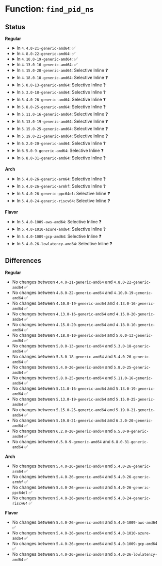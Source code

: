 # Function: <code>find_pid_ns</code>

## Status
<b>Regular</b>
<ul>
<li>
<details>
<summary>In <code>4.4.0-21-generic-amd64</code>: ✅</summary>

```c
struct pid * find_pid_ns(int nr, struct pid_namespace * ns)
```

```json
{
  "name": "find_pid_ns",
  "collision_type": "Unique Global",
  "inline_type": "No",
  "funcs": [
    {
      "addr": 18446744071579490976,
      "name": "find_pid_ns",
      "external": true,
      "loc": "kernel/pid.c:366",
      "file": "kernel/pid.c",
      "inline": "seen, unknown",
      "caller_inline": [],
      "caller_func": [
        "kernel/pid.c:find_get_pid",
        "kernel/pid.c:find_task_by_vpid",
        "kernel/pid.c:find_ge_pid",
        "fs/fuse/file.c:fuse_getlk"
      ]
    }
  ],
  "symbols": [
    {
      "addr": 18446744071579490976,
      "name": "find_pid_ns",
      "section": ".text",
      "bind": "STB_GLOBAL",
      "size": 116
    }
  ]
}
```
</details>
</li>
<li>
<details>
<summary>In <code>4.8.0-22-generic-amd64</code>: ✅</summary>

```c
struct pid * find_pid_ns(int nr, struct pid_namespace * ns)
```

```json
{
  "name": "find_pid_ns",
  "collision_type": "Unique Global",
  "inline_type": "No",
  "funcs": [
    {
      "addr": 18446744071579504896,
      "name": "find_pid_ns",
      "external": true,
      "loc": "kernel/pid.c:366",
      "file": "kernel/pid.c",
      "inline": "seen, unknown",
      "caller_inline": [],
      "caller_func": [
        "kernel/pid.c:find_ge_pid",
        "kernel/pid.c:find_get_pid",
        "kernel/pid.c:find_task_by_vpid",
        "fs/fuse/file.c:fuse_getlk"
      ]
    }
  ],
  "symbols": [
    {
      "addr": 18446744071579504896,
      "name": "find_pid_ns",
      "section": ".text",
      "bind": "STB_GLOBAL",
      "size": 114
    }
  ]
}
```
</details>
</li>
<li>
<details>
<summary>In <code>4.10.0-19-generic-amd64</code>: ✅</summary>

```c
struct pid * find_pid_ns(int nr, struct pid_namespace * ns)
```

```json
{
  "name": "find_pid_ns",
  "collision_type": "Unique Global",
  "inline_type": "No",
  "funcs": [
    {
      "addr": 18446744071579525568,
      "name": "find_pid_ns",
      "external": true,
      "loc": "kernel/pid.c:366",
      "file": "kernel/pid.c",
      "inline": "seen, unknown",
      "caller_inline": [],
      "caller_func": [
        "kernel/pid.c:find_ge_pid",
        "kernel/pid.c:find_get_pid",
        "kernel/pid.c:find_task_by_vpid",
        "fs/fuse/file.c:fuse_getlk"
      ]
    }
  ],
  "symbols": [
    {
      "addr": 18446744071579525568,
      "name": "find_pid_ns",
      "section": ".text",
      "bind": "STB_GLOBAL",
      "size": 114
    }
  ]
}
```
</details>
</li>
<li>
<details>
<summary>In <code>4.13.0-16-generic-amd64</code>: ✅</summary>

```c
struct pid * find_pid_ns(int nr, struct pid_namespace * ns)
```

```json
{
  "name": "find_pid_ns",
  "collision_type": "Unique Global",
  "inline_type": "No",
  "funcs": [
    {
      "addr": 18446744071579513248,
      "name": "find_pid_ns",
      "external": true,
      "loc": "kernel/pid.c:367",
      "file": "kernel/pid.c",
      "inline": "seen, unknown",
      "caller_inline": [],
      "caller_func": [
        "kernel/pid.c:find_ge_pid",
        "kernel/pid.c:find_get_pid",
        "kernel/pid.c:find_task_by_vpid",
        "fs/fuse/file.c:fuse_getlk"
      ]
    }
  ],
  "symbols": [
    {
      "addr": 18446744071579513248,
      "name": "find_pid_ns",
      "section": ".text",
      "bind": "STB_GLOBAL",
      "size": 128
    }
  ]
}
```
</details>
</li>
<li>
<details>
<summary>In <code>4.15.0-20-generic-amd64</code>: Selective Inline ❓</summary>

```c
struct pid * find_pid_ns(int nr, struct pid_namespace * ns)
```

```json
{
  "name": "find_pid_ns",
  "collision_type": "Unique Global",
  "inline_type": "Selective",
  "funcs": [
    {
      "addr": 18446744071579541024,
      "name": "find_pid_ns",
      "external": true,
      "loc": "kernel/pid.c:244",
      "file": "kernel/pid.c",
      "inline": "not declared, inlined",
      "caller_inline": [
        "kernel/pid.c:find_get_pid",
        "kernel/pid.c:find_task_by_vpid"
      ],
      "caller_func": [
        "fs/fuse/file.c:fuse_getlk"
      ]
    }
  ],
  "symbols": [
    {
      "addr": 18446744071579540880,
      "name": "find_pid_ns",
      "section": ".text",
      "bind": "STB_GLOBAL",
      "size": 26
    }
  ]
}
```
</details>
</li>
<li>
<details>
<summary>In <code>4.18.0-10-generic-amd64</code>: Selective Inline ❓</summary>

```c
struct pid * find_pid_ns(int nr, struct pid_namespace * ns)
```

```json
{
  "name": "find_pid_ns",
  "collision_type": "Unique Global",
  "inline_type": "Selective",
  "funcs": [
    {
      "addr": 18446744071579568702,
      "name": "find_pid_ns",
      "external": true,
      "loc": "kernel/pid.c:256",
      "file": "kernel/pid.c",
      "inline": "not declared, inlined",
      "caller_inline": [
        "kernel/pid.c:find_get_pid",
        "kernel/pid.c:find_task_by_vpid"
      ],
      "caller_func": [
        "fs/fuse/file.c:fuse_getlk"
      ]
    }
  ],
  "symbols": [
    {
      "addr": 18446744071579568544,
      "name": "find_pid_ns",
      "section": ".text",
      "bind": "STB_GLOBAL",
      "size": 26
    }
  ]
}
```
</details>
</li>
<li>
<details>
<summary>In <code>5.0.0-13-generic-amd64</code>: Selective Inline ❓</summary>

```c
struct pid * find_pid_ns(int nr, struct pid_namespace * ns)
```

```json
{
  "name": "find_pid_ns",
  "collision_type": "Unique Global",
  "inline_type": "Selective",
  "funcs": [
    {
      "addr": 18446744071579605774,
      "name": "find_pid_ns",
      "external": true,
      "loc": "kernel/pid.c:258",
      "file": "kernel/pid.c",
      "inline": "not declared, inlined",
      "caller_inline": [
        "kernel/pid.c:find_get_pid",
        "kernel/pid.c:find_task_by_vpid"
      ],
      "caller_func": [
        "fs/fuse/file.c:fuse_getlk"
      ]
    }
  ],
  "symbols": [
    {
      "addr": 18446744071579605632,
      "name": "find_pid_ns",
      "section": ".text",
      "bind": "STB_GLOBAL",
      "size": 26
    }
  ]
}
```
</details>
</li>
<li>
<details>
<summary>In <code>5.3.0-18-generic-amd64</code>: Selective Inline ❓</summary>

```c
struct pid * find_pid_ns(int nr, struct pid_namespace * ns)
```

```json
{
  "name": "find_pid_ns",
  "collision_type": "Unique Global",
  "inline_type": "Selective",
  "funcs": [
    {
      "addr": 18446744071579629690,
      "name": "find_pid_ns",
      "external": true,
      "loc": "kernel/pid.c:261",
      "file": "kernel/pid.c",
      "inline": "not declared, inlined",
      "caller_inline": [
        "kernel/pid.c:find_get_pid",
        "kernel/pid.c:find_task_by_vpid"
      ],
      "caller_func": [
        "fs/fuse/file.c:fuse_getlk"
      ]
    }
  ],
  "symbols": [
    {
      "addr": 18446744071579629552,
      "name": "find_pid_ns",
      "section": ".text",
      "bind": "STB_GLOBAL",
      "size": 26
    }
  ]
}
```
</details>
</li>
<li>
<details>
<summary>In <code>5.4.0-26-generic-amd64</code>: Selective Inline ❓</summary>

```c
struct pid * find_pid_ns(int nr, struct pid_namespace * ns)
```

```json
{
  "name": "find_pid_ns",
  "collision_type": "Unique Global",
  "inline_type": "Selective",
  "funcs": [
    {
      "addr": 18446744071579655242,
      "name": "find_pid_ns",
      "external": true,
      "loc": "kernel/pid.c:261",
      "file": "kernel/pid.c",
      "inline": "not declared, inlined",
      "caller_inline": [
        "kernel/pid.c:find_get_pid",
        "kernel/pid.c:find_task_by_vpid"
      ],
      "caller_func": [
        "fs/fuse/file.c:fuse_getlk"
      ]
    }
  ],
  "symbols": [
    {
      "addr": 18446744071579655104,
      "name": "find_pid_ns",
      "section": ".text",
      "bind": "STB_GLOBAL",
      "size": 26
    }
  ]
}
```
</details>
</li>
<li>
<details>
<summary>In <code>5.8.0-25-generic-amd64</code>: Selective Inline ❓</summary>

```c
struct pid * find_pid_ns(int nr, struct pid_namespace * ns)
```

```json
{
  "name": "find_pid_ns",
  "collision_type": "Unique Global",
  "inline_type": "Selective",
  "funcs": [
    {
      "addr": 18446744071579686433,
      "name": "find_pid_ns",
      "external": true,
      "loc": "kernel/pid.c:308",
      "file": "kernel/pid.c",
      "inline": "not declared, inlined",
      "caller_inline": [
        "kernel/pid.c:find_get_pid",
        "kernel/pid.c:find_get_task_by_vpid"
      ],
      "caller_func": [
        "fs/fuse/file.c:fuse_getlk"
      ]
    }
  ],
  "symbols": [
    {
      "addr": 18446744071579685984,
      "name": "find_pid_ns",
      "section": ".text",
      "bind": "STB_GLOBAL",
      "size": 26
    }
  ]
}
```
</details>
</li>
<li>
<details>
<summary>In <code>5.11.0-16-generic-amd64</code>: Selective Inline ❓</summary>

```c
struct pid * find_pid_ns(int nr, struct pid_namespace * ns)
```

```json
{
  "name": "find_pid_ns",
  "collision_type": "Unique Global",
  "inline_type": "Selective",
  "funcs": [
    {
      "addr": 18446744071579664877,
      "name": "find_pid_ns",
      "external": true,
      "loc": "kernel/pid.c:309",
      "file": "kernel/pid.c",
      "inline": "not declared, inlined",
      "caller_inline": [
        "kernel/pid.c:find_get_pid",
        "kernel/pid.c:find_get_task_by_vpid"
      ],
      "caller_func": [
        "fs/fuse/file.c:fuse_getlk"
      ]
    }
  ],
  "symbols": [
    {
      "addr": 18446744071579664112,
      "name": "find_pid_ns",
      "section": ".text",
      "bind": "STB_GLOBAL",
      "size": 25
    }
  ]
}
```
</details>
</li>
<li>
<details>
<summary>In <code>5.13.0-19-generic-amd64</code>: Selective Inline ❓</summary>

```c
struct pid * find_pid_ns(int nr, struct pid_namespace * ns)
```

```json
{
  "name": "find_pid_ns",
  "collision_type": "Unique Global",
  "inline_type": "Selective",
  "funcs": [
    {
      "addr": 18446744071579671821,
      "name": "find_pid_ns",
      "external": true,
      "loc": "kernel/pid.c:309",
      "file": "kernel/pid.c",
      "inline": "not declared, inlined",
      "caller_inline": [
        "kernel/pid.c:find_get_pid",
        "kernel/pid.c:find_get_task_by_vpid"
      ],
      "caller_func": [
        "fs/fuse/file.c:fuse_getlk"
      ]
    }
  ],
  "symbols": [
    {
      "addr": 18446744071579670928,
      "name": "find_pid_ns",
      "section": ".text",
      "bind": "STB_GLOBAL",
      "size": 25
    }
  ]
}
```
</details>
</li>
<li>
<details>
<summary>In <code>5.15.0-25-generic-amd64</code>: Selective Inline ❓</summary>

```c
struct pid * find_pid_ns(int nr, struct pid_namespace * ns)
```

```json
{
  "name": "find_pid_ns",
  "collision_type": "Unique Global",
  "inline_type": "Selective",
  "funcs": [
    {
      "addr": 18446744071579749373,
      "name": "find_pid_ns",
      "external": true,
      "loc": "kernel/pid.c:309",
      "file": "kernel/pid.c",
      "inline": "not declared, inlined",
      "caller_inline": [
        "kernel/pid.c:find_get_pid",
        "kernel/pid.c:find_get_task_by_vpid"
      ],
      "caller_func": [
        "fs/fuse/file.c:fuse_getlk"
      ]
    }
  ],
  "symbols": [
    {
      "addr": 18446744071579748592,
      "name": "find_pid_ns",
      "section": ".text",
      "bind": "STB_GLOBAL",
      "size": 25
    }
  ]
}
```
</details>
</li>
<li>
<details>
<summary>In <code>5.19.0-21-generic-amd64</code>: Selective Inline ❓</summary>

```c
struct pid * find_pid_ns(int nr, struct pid_namespace * ns)
```

```json
{
  "name": "find_pid_ns",
  "collision_type": "Unique Global",
  "inline_type": "Selective",
  "funcs": [
    {
      "addr": 18446744071579858288,
      "name": "find_pid_ns",
      "external": true,
      "loc": "kernel/pid.c:309",
      "file": "kernel/pid.c",
      "inline": "not declared, inlined",
      "caller_inline": [
        "kernel/pid.c:__ia32_sys_pidfd_open",
        "kernel/pid.c:__x64_sys_pidfd_open",
        "kernel/pid.c:find_get_task_by_vpid"
      ],
      "caller_func": [
        "fs/fuse/file.c:fuse_getlk"
      ]
    }
  ],
  "symbols": [
    {
      "addr": 18446744071579852976,
      "name": "find_pid_ns",
      "section": ".text",
      "bind": "STB_GLOBAL",
      "size": 32
    }
  ]
}
```
</details>
</li>
<li>
<details>
<summary>In <code>6.2.0-20-generic-amd64</code>: Selective Inline ❓</summary>

```c
struct pid * find_pid_ns(int nr, struct pid_namespace * ns)
```

```json
{
  "name": "find_pid_ns",
  "collision_type": "Unique Global",
  "inline_type": "Selective",
  "funcs": [
    {
      "addr": 18446744071579999472,
      "name": "find_pid_ns",
      "external": true,
      "loc": "kernel/pid.c:309",
      "file": "kernel/pid.c",
      "inline": "not declared, inlined",
      "caller_inline": [
        "kernel/pid.c:__ia32_sys_pidfd_open",
        "kernel/pid.c:__x64_sys_pidfd_open",
        "kernel/pid.c:find_get_task_by_vpid"
      ],
      "caller_func": [
        "kernel/bpf/task_iter.c:task_seq_get_next",
        "kernel/bpf/task_iter.c:task_group_seq_get_next",
        "kernel/bpf/task_iter.c:task_group_seq_get_next",
        "kernel/bpf/task_iter.c:task_group_seq_get_next",
        "fs/fuse/file.c:fuse_getlk"
      ]
    }
  ],
  "symbols": [
    {
      "addr": 18446744071579993664,
      "name": "find_pid_ns",
      "section": ".text",
      "bind": "STB_GLOBAL",
      "size": 32
    }
  ]
}
```
</details>
</li>
<li>
<details>
<summary>In <code>6.5.0-9-generic-amd64</code>: Selective Inline ❓</summary>

```c
struct pid * find_pid_ns(int nr, struct pid_namespace * ns)
```

```json
{
  "name": "find_pid_ns",
  "collision_type": "Unique Global",
  "inline_type": "Selective",
  "funcs": [
    {
      "addr": 18446744071580048897,
      "name": "find_pid_ns",
      "external": true,
      "loc": "kernel/pid.c:312",
      "file": "kernel/pid.c",
      "inline": "not declared, inlined",
      "caller_inline": [
        "kernel/pid.c:__ia32_sys_pidfd_open",
        "kernel/pid.c:__x64_sys_pidfd_open",
        "kernel/pid.c:find_get_task_by_vpid"
      ],
      "caller_func": [
        "kernel/bpf/task_iter.c:task_seq_get_next",
        "kernel/bpf/task_iter.c:task_group_seq_get_next",
        "kernel/bpf/task_iter.c:task_group_seq_get_next",
        "kernel/bpf/task_iter.c:task_group_seq_get_next",
        "fs/fuse/file.c:fuse_getlk"
      ]
    }
  ],
  "symbols": [
    {
      "addr": 18446744071580047488,
      "name": "find_pid_ns",
      "section": ".text",
      "bind": "STB_GLOBAL",
      "size": 32
    }
  ]
}
```
</details>
</li>
<li>
<details>
<summary>In <code>6.8.0-31-generic-amd64</code>: Selective Inline ❓</summary>

```c
struct pid * find_pid_ns(int nr, struct pid_namespace * ns)
```

```json
{
  "name": "find_pid_ns",
  "collision_type": "Unique Global",
  "inline_type": "Selective",
  "funcs": [
    {
      "addr": 18446744071580091393,
      "name": "find_pid_ns",
      "external": true,
      "loc": "kernel/pid.c:312",
      "file": "kernel/pid.c",
      "inline": "not declared, inlined",
      "caller_inline": [
        "kernel/pid.c:__ia32_sys_pidfd_open",
        "kernel/pid.c:__x64_sys_pidfd_open",
        "kernel/pid.c:find_get_task_by_vpid"
      ],
      "caller_func": [
        "kernel/bpf/task_iter.c:task_seq_get_next",
        "kernel/bpf/task_iter.c:task_seq_get_next",
        "kernel/bpf/task_iter.c:task_seq_get_next",
        "fs/fuse/file.c:fuse_getlk"
      ]
    }
  ],
  "symbols": [
    {
      "addr": 18446744071580089984,
      "name": "find_pid_ns",
      "section": ".text",
      "bind": "STB_GLOBAL",
      "size": 32
    }
  ]
}
```
</details>
</li>
</ul>
<b>Arch</b>
<ul>
<li>
<details>
<summary>In <code>5.4.0-26-generic-arm64</code>: Selective Inline ❓</summary>

```c
struct pid * find_pid_ns(int nr, struct pid_namespace * ns)
```

```json
{
  "name": "find_pid_ns",
  "collision_type": "Unique Global",
  "inline_type": "Selective",
  "funcs": [
    {
      "addr": 18446603336490828384,
      "name": "find_pid_ns",
      "external": true,
      "loc": "kernel/pid.c:261",
      "file": "kernel/pid.c",
      "inline": "not declared, inlined",
      "caller_inline": [
        "kernel/pid.c:find_get_pid",
        "kernel/pid.c:find_task_by_vpid"
      ],
      "caller_func": [
        "fs/fuse/file.c:fuse_getlk"
      ]
    }
  ],
  "symbols": [
    {
      "addr": 18446603336490828208,
      "name": "find_pid_ns",
      "section": ".text",
      "bind": "STB_GLOBAL",
      "size": 52
    }
  ]
}
```
</details>
</li>
<li>
<details>
<summary>In <code>5.4.0-26-generic-armhf</code>: Selective Inline ❓</summary>

```c
struct pid * find_pid_ns(int nr, struct pid_namespace * ns)
```

```json
{
  "name": "find_pid_ns",
  "collision_type": "Unique Global",
  "inline_type": "Selective",
  "funcs": [
    {
      "addr": 3224861772,
      "name": "find_pid_ns",
      "external": true,
      "loc": "kernel/pid.c:261",
      "file": "kernel/pid.c",
      "inline": "not declared, inlined",
      "caller_inline": [
        "kernel/pid.c:find_task_by_vpid",
        "kernel/pid.c:find_vpid"
      ],
      "caller_func": [
        "fs/fuse/file.c:fuse_getlk"
      ]
    }
  ],
  "symbols": [
    {
      "addr": 3224859832,
      "name": "find_pid_ns",
      "section": ".text",
      "bind": "STB_GLOBAL",
      "size": 40
    }
  ]
}
```
</details>
</li>
<li>
<details>
<summary>In <code>5.4.0-26-generic-ppc64el</code>: Selective Inline ❓</summary>

```c
struct pid * find_pid_ns(int nr, struct pid_namespace * ns)
```

```json
{
  "name": "find_pid_ns",
  "collision_type": "Unique Global",
  "inline_type": "Selective",
  "funcs": [
    {
      "addr": 13835058055283662644,
      "name": "find_pid_ns",
      "external": true,
      "loc": "kernel/pid.c:261",
      "file": "kernel/pid.c",
      "inline": "not declared, inlined",
      "caller_inline": [
        "kernel/pid.c:find_get_pid",
        "kernel/pid.c:find_task_by_vpid"
      ],
      "caller_func": [
        "fs/fuse/file.c:fuse_getlk"
      ]
    }
  ],
  "symbols": [
    {
      "addr": 13835058055283662416,
      "name": "find_pid_ns",
      "section": ".text",
      "bind": "STB_GLOBAL",
      "size": 64
    }
  ]
}
```
</details>
</li>
<li>
<details>
<summary>In <code>5.4.0-24-generic-riscv64</code>: Selective Inline ❓</summary>

```c
struct pid * find_pid_ns(int nr, struct pid_namespace * ns)
```

```json
{
  "name": "find_pid_ns",
  "collision_type": "Unique Global",
  "inline_type": "Selective",
  "funcs": [
    {
      "addr": 18446743936271500456,
      "name": "find_pid_ns",
      "external": true,
      "loc": "kernel/pid.c:261",
      "file": "kernel/pid.c",
      "inline": "not declared, inlined",
      "caller_inline": [
        "kernel/pid.c:find_get_pid",
        "kernel/pid.c:find_task_by_vpid"
      ],
      "caller_func": [
        "fs/fuse/file.c:fuse_getlk"
      ]
    }
  ],
  "symbols": [
    {
      "addr": 18446743936271500298,
      "name": "find_pid_ns",
      "section": ".text",
      "bind": "STB_GLOBAL",
      "size": 52
    }
  ]
}
```
</details>
</li>
</ul>
<b>Flavor</b>
<ul>
<li>
<details>
<summary>In <code>5.4.0-1009-aws-amd64</code>: Selective Inline ❓</summary>

```c
struct pid * find_pid_ns(int nr, struct pid_namespace * ns)
```

```json
{
  "name": "find_pid_ns",
  "collision_type": "Unique Global",
  "inline_type": "Selective",
  "funcs": [
    {
      "addr": 18446744071579631562,
      "name": "find_pid_ns",
      "external": true,
      "loc": "kernel/pid.c:261",
      "file": "kernel/pid.c",
      "inline": "not declared, inlined",
      "caller_inline": [
        "kernel/pid.c:find_get_pid",
        "kernel/pid.c:find_task_by_vpid"
      ],
      "caller_func": [
        "fs/fuse/file.c:fuse_getlk"
      ]
    }
  ],
  "symbols": [
    {
      "addr": 18446744071579631424,
      "name": "find_pid_ns",
      "section": ".text",
      "bind": "STB_GLOBAL",
      "size": 26
    }
  ]
}
```
</details>
</li>
<li>
<details>
<summary>In <code>5.4.0-1010-azure-amd64</code>: Selective Inline ❓</summary>

```c
struct pid * find_pid_ns(int nr, struct pid_namespace * ns)
```

```json
{
  "name": "find_pid_ns",
  "collision_type": "Unique Global",
  "inline_type": "Selective",
  "funcs": [
    {
      "addr": 18446744071579559898,
      "name": "find_pid_ns",
      "external": true,
      "loc": "kernel/pid.c:261",
      "file": "kernel/pid.c",
      "inline": "not declared, inlined",
      "caller_inline": [
        "kernel/pid.c:find_get_pid",
        "kernel/pid.c:find_task_by_vpid"
      ],
      "caller_func": [
        "fs/fuse/file.c:fuse_getlk"
      ]
    }
  ],
  "symbols": [
    {
      "addr": 18446744071579559760,
      "name": "find_pid_ns",
      "section": ".text",
      "bind": "STB_GLOBAL",
      "size": 26
    }
  ]
}
```
</details>
</li>
<li>
<details>
<summary>In <code>5.4.0-1009-gcp-amd64</code>: Selective Inline ❓</summary>

```c
struct pid * find_pid_ns(int nr, struct pid_namespace * ns)
```

```json
{
  "name": "find_pid_ns",
  "collision_type": "Unique Global",
  "inline_type": "Selective",
  "funcs": [
    {
      "addr": 18446744071579628826,
      "name": "find_pid_ns",
      "external": true,
      "loc": "kernel/pid.c:261",
      "file": "kernel/pid.c",
      "inline": "not declared, inlined",
      "caller_inline": [
        "kernel/pid.c:find_get_pid",
        "kernel/pid.c:find_task_by_vpid"
      ],
      "caller_func": [
        "fs/fuse/file.c:fuse_getlk"
      ]
    }
  ],
  "symbols": [
    {
      "addr": 18446744071579628688,
      "name": "find_pid_ns",
      "section": ".text",
      "bind": "STB_GLOBAL",
      "size": 26
    }
  ]
}
```
</details>
</li>
<li>
<details>
<summary>In <code>5.4.0-26-lowlatency-amd64</code>: Selective Inline ❓</summary>

```c
struct pid * find_pid_ns(int nr, struct pid_namespace * ns)
```

```json
{
  "name": "find_pid_ns",
  "collision_type": "Unique Global",
  "inline_type": "Selective",
  "funcs": [
    {
      "addr": 18446744071579662372,
      "name": "find_pid_ns",
      "external": true,
      "loc": "kernel/pid.c:261",
      "file": "kernel/pid.c",
      "inline": "not declared, inlined",
      "caller_inline": [
        "kernel/pid.c:find_get_pid",
        "kernel/pid.c:find_task_by_vpid"
      ],
      "caller_func": [
        "fs/fuse/file.c:fuse_getlk"
      ]
    }
  ],
  "symbols": [
    {
      "addr": 18446744071579662112,
      "name": "find_pid_ns",
      "section": ".text",
      "bind": "STB_GLOBAL",
      "size": 26
    }
  ]
}
```
</details>
</li>
</ul>

## Differences
<b>Regular</b>
<ul>
<li>
No changes between <code>4.4.0-21-generic-amd64</code> and <code>4.8.0-22-generic-amd64</code> ✅
</li>
<li>
No changes between <code>4.8.0-22-generic-amd64</code> and <code>4.10.0-19-generic-amd64</code> ✅
</li>
<li>
No changes between <code>4.10.0-19-generic-amd64</code> and <code>4.13.0-16-generic-amd64</code> ✅
</li>
<li>
No changes between <code>4.13.0-16-generic-amd64</code> and <code>4.15.0-20-generic-amd64</code> ✅
</li>
<li>
No changes between <code>4.15.0-20-generic-amd64</code> and <code>4.18.0-10-generic-amd64</code> ✅
</li>
<li>
No changes between <code>4.18.0-10-generic-amd64</code> and <code>5.0.0-13-generic-amd64</code> ✅
</li>
<li>
No changes between <code>5.0.0-13-generic-amd64</code> and <code>5.3.0-18-generic-amd64</code> ✅
</li>
<li>
No changes between <code>5.3.0-18-generic-amd64</code> and <code>5.4.0-26-generic-amd64</code> ✅
</li>
<li>
No changes between <code>5.4.0-26-generic-amd64</code> and <code>5.8.0-25-generic-amd64</code> ✅
</li>
<li>
No changes between <code>5.8.0-25-generic-amd64</code> and <code>5.11.0-16-generic-amd64</code> ✅
</li>
<li>
No changes between <code>5.11.0-16-generic-amd64</code> and <code>5.13.0-19-generic-amd64</code> ✅
</li>
<li>
No changes between <code>5.13.0-19-generic-amd64</code> and <code>5.15.0-25-generic-amd64</code> ✅
</li>
<li>
No changes between <code>5.15.0-25-generic-amd64</code> and <code>5.19.0-21-generic-amd64</code> ✅
</li>
<li>
No changes between <code>5.19.0-21-generic-amd64</code> and <code>6.2.0-20-generic-amd64</code> ✅
</li>
<li>
No changes between <code>6.2.0-20-generic-amd64</code> and <code>6.5.0-9-generic-amd64</code> ✅
</li>
<li>
No changes between <code>6.5.0-9-generic-amd64</code> and <code>6.8.0-31-generic-amd64</code> ✅
</li>
</ul>
<b>Arch</b>
<ul>
<li>
No changes between <code>5.4.0-26-generic-amd64</code> and <code>5.4.0-26-generic-arm64</code> ✅
</li>
<li>
No changes between <code>5.4.0-26-generic-amd64</code> and <code>5.4.0-26-generic-armhf</code> ✅
</li>
<li>
No changes between <code>5.4.0-26-generic-amd64</code> and <code>5.4.0-26-generic-ppc64el</code> ✅
</li>
<li>
No changes between <code>5.4.0-26-generic-amd64</code> and <code>5.4.0-24-generic-riscv64</code> ✅
</li>
</ul>
<b>Flavor</b>
<ul>
<li>
No changes between <code>5.4.0-26-generic-amd64</code> and <code>5.4.0-1009-aws-amd64</code> ✅
</li>
<li>
No changes between <code>5.4.0-26-generic-amd64</code> and <code>5.4.0-1010-azure-amd64</code> ✅
</li>
<li>
No changes between <code>5.4.0-26-generic-amd64</code> and <code>5.4.0-1009-gcp-amd64</code> ✅
</li>
<li>
No changes between <code>5.4.0-26-generic-amd64</code> and <code>5.4.0-26-lowlatency-amd64</code> ✅
</li>
</ul>
